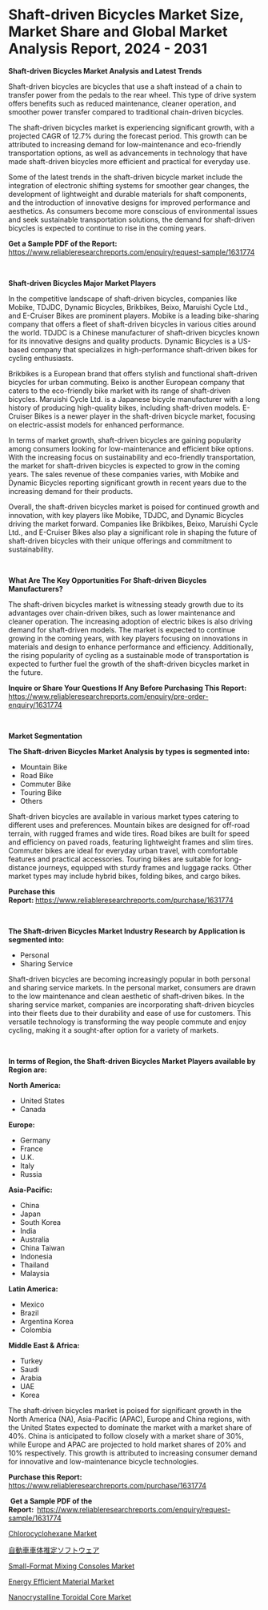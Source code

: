 <p><h1>Shaft-driven Bicycles Market Size, Market Share and Global Market Analysis Report, 2024 - 2031</h1></p><p><strong>Shaft-driven Bicycles Market Analysis and Latest Trends</strong></p>
<p><p>Shaft-driven bicycles are bicycles that use a shaft instead of a chain to transfer power from the pedals to the rear wheel. This type of drive system offers benefits such as reduced maintenance, cleaner operation, and smoother power transfer compared to traditional chain-driven bicycles. </p><p>The shaft-driven bicycles market is experiencing significant growth, with a projected CAGR of 12.7% during the forecast period. This growth can be attributed to increasing demand for low-maintenance and eco-friendly transportation options, as well as advancements in technology that have made shaft-driven bicycles more efficient and practical for everyday use. </p><p>Some of the latest trends in the shaft-driven bicycle market include the integration of electronic shifting systems for smoother gear changes, the development of lightweight and durable materials for shaft components, and the introduction of innovative designs for improved performance and aesthetics. As consumers become more conscious of environmental issues and seek sustainable transportation solutions, the demand for shaft-driven bicycles is expected to continue to rise in the coming years.</p></p>
<p><strong>Get a Sample PDF of the Report:&nbsp;</strong> <a href="https://www.reliableresearchreports.com/enquiry/request-sample/1631774">https://www.reliableresearchreports.com/enquiry/request-sample/1631774</a></p>
<p>&nbsp;</p>
<p><strong>Shaft-driven Bicycles Major Market Players</strong></p>
<p><p>In the competitive landscape of shaft-driven bicycles, companies like Mobike, TDJDC, Dynamic Bicycles, Brikbikes, Beixo, Maruishi Cycle Ltd., and E-Cruiser Bikes are prominent players. Mobike is a leading bike-sharing company that offers a fleet of shaft-driven bicycles in various cities around the world. TDJDC is a Chinese manufacturer of shaft-driven bicycles known for its innovative designs and quality products. Dynamic Bicycles is a US-based company that specializes in high-performance shaft-driven bikes for cycling enthusiasts.</p><p>Brikbikes is a European brand that offers stylish and functional shaft-driven bicycles for urban commuting. Beixo is another European company that caters to the eco-friendly bike market with its range of shaft-driven bicycles. Maruishi Cycle Ltd. is a Japanese bicycle manufacturer with a long history of producing high-quality bikes, including shaft-driven models. E-Cruiser Bikes is a newer player in the shaft-driven bicycle market, focusing on electric-assist models for enhanced performance.</p><p>In terms of market growth, shaft-driven bicycles are gaining popularity among consumers looking for low-maintenance and efficient bike options. With the increasing focus on sustainability and eco-friendly transportation, the market for shaft-driven bicycles is expected to grow in the coming years. The sales revenue of these companies varies, with Mobike and Dynamic Bicycles reporting significant growth in recent years due to the increasing demand for their products.</p><p>Overall, the shaft-driven bicycles market is poised for continued growth and innovation, with key players like Mobike, TDJDC, and Dynamic Bicycles driving the market forward. Companies like Brikbikes, Beixo, Maruishi Cycle Ltd., and E-Cruiser Bikes also play a significant role in shaping the future of shaft-driven bicycles with their unique offerings and commitment to sustainability.</p></p>
<p>&nbsp;</p>
<p><strong>What Are The Key Opportunities For Shaft-driven Bicycles Manufacturers?</strong></p>
<p><p>The shaft-driven bicycles market is witnessing steady growth due to its advantages over chain-driven bikes, such as lower maintenance and cleaner operation. The increasing adoption of electric bikes is also driving demand for shaft-driven models. The market is expected to continue growing in the coming years, with key players focusing on innovations in materials and design to enhance performance and efficiency. Additionally, the rising popularity of cycling as a sustainable mode of transportation is expected to further fuel the growth of the shaft-driven bicycles market in the future.</p></p>
<p><strong>Inquire or Share Your Questions If Any Before Purchasing This Report:</strong> <a href="https://www.reliableresearchreports.com/enquiry/pre-order-enquiry/1631774">https://www.reliableresearchreports.com/enquiry/pre-order-enquiry/1631774</a></p>
<p>&nbsp;</p>
<p><strong>Market Segmentation</strong></p>
<p><strong>The Shaft-driven Bicycles Market Analysis by types is segmented into:</strong></p>
<p><ul><li>Mountain Bike</li><li>Road Bike</li><li>Commuter Bike</li><li>Touring Bike</li><li>Others</li></ul></p>
<p><p>Shaft-driven bicycles are available in various market types catering to different uses and preferences. Mountain bikes are designed for off-road terrain, with rugged frames and wide tires. Road bikes are built for speed and efficiency on paved roads, featuring lightweight frames and slim tires. Commuter bikes are ideal for everyday urban travel, with comfortable features and practical accessories. Touring bikes are suitable for long-distance journeys, equipped with sturdy frames and luggage racks. Other market types may include hybrid bikes, folding bikes, and cargo bikes.</p></p>
<p><strong>Purchase this Report:&nbsp;</strong><a href="https://www.reliableresearchreports.com/purchase/1631774">https://www.reliableresearchreports.com/purchase/1631774</a></p>
<p>&nbsp;</p>
<p><strong>The Shaft-driven Bicycles Market Industry Research by Application is segmented into:</strong></p>
<p><ul><li>Personal</li><li>Sharing Service</li></ul></p>
<p><p>Shaft-driven bicycles are becoming increasingly popular in both personal and sharing service markets. In the personal market, consumers are drawn to the low maintenance and clean aesthetic of shaft-driven bikes. In the sharing service market, companies are incorporating shaft-driven bicycles into their fleets due to their durability and ease of use for customers. This versatile technology is transforming the way people commute and enjoy cycling, making it a sought-after option for a variety of markets.</p></p>
<p>&nbsp;</p>
<p><strong>In terms of Region, the Shaft-driven Bicycles Market Players available by Region are:</strong></p>
<p>
    <p> <strong> North America: </strong>
        <ul>
            <li>United States</li>
            <li>Canada</li>
        </ul>
        </p> 
    <p> <strong> Europe: </strong>
        <ul>
            <li>Germany</li>
            <li>France</li>
            <li>U.K.</li>
            <li>Italy</li>
            <li>Russia</li>
        </ul>
        </p> 
    <p> <strong> Asia-Pacific: </strong>
        <ul>
            <li>China</li>
            <li>Japan</li>
            <li>South Korea</li>
            <li>India</li>
            <li>Australia</li>
            <li>China Taiwan</li>
            <li>Indonesia</li>
            <li>Thailand</li>
            <li>Malaysia</li>
        </ul>
        </p> 
    <p> <strong> Latin America: </strong>
        <ul>
            <li>Mexico</li>
            <li>Brazil</li>
            <li>Argentina Korea</li>
            <li>Colombia</li>
        </ul>
        </p> 
    <p> <strong> Middle East & Africa: </strong>
        <ul>
            <li>Turkey</li>
            <li>Saudi</li>
            <li>Arabia</li>
            <li>UAE</li>
            <li>Korea</li>
        </ul>
    </p>
    </p>
<p><p>The shaft-driven bicycles market is poised for significant growth in the North America (NA), Asia-Pacific (APAC), Europe and China regions, with the United States expected to dominate the market with a market share of 40%. China is anticipated to follow closely with a market share of 30%, while Europe and APAC are projected to hold market shares of 20% and 10% respectively. This growth is attributed to increasing consumer demand for innovative and low-maintenance bicycle technologies.</p></p>
<p><strong>Purchase this Report: </strong><a href="https://www.reliableresearchreports.com/purchase/1631774">https://www.reliableresearchreports.com/purchase/1631774</a></p>
<p>&nbsp;<strong>Get a Sample PDF of the Report:&nbsp;&nbsp;</strong><a href="https://www.reliableresearchreports.com/enquiry/request-sample/1631774">https://www.reliableresearchreports.com/enquiry/request-sample/1631774</a></p>
<p><strong></strong></p>
<p><p><a href="https://view.publitas.com/reportprime-1/chlorocyclohexane-market-analysis-examines-its-scope-on-growth-opportunities-and-forecasted-trends-spanning-from-2024-to-2031/">Chlorocyclohexane Market</a></p><p><a href="https://medium.com/@adrianapaucek2023/%E8%87%AA%E5%8B%95%E8%BB%8A%E3%83%9C%E3%83%87%E3%82%A3%E8%A6%8B%E7%A9%8D%E3%82%BD%E3%83%95%E3%83%88%E3%82%A6%E3%82%A7%E3%82%A2%E5%B8%82%E5%A0%B4%E3%81%AE%E3%83%A1%E3%83%88%E3%83%AA%E3%82%AF%E3%82%B9%E3%82%92%E3%83%87%E3%82%B3%E3%83%BC%E3%83%89%E3%81%99%E3%82%8B-%E5%B8%82%E5%A0%B4%E3%82%B7%E3%82%A7%E3%82%A2-%E3%83%88%E3%83%AC%E3%83%B3%E3%83%89-%E3%81%8A%E3%82%88%E3%81%B3%E6%88%90%E9%95%B7%E3%83%91%E3%82%BF%E3%83%BC%E3%83%B3-0166c965345e">自動車車体推定ソフトウェア</a></p><p><a href="https://github.com/danielneavesallisons03mba/Market-Research-Report-List-1/blob/main/small-format-mixing-consoles-market.md">Small-Format Mixing Consoles Market</a></p><p><a href="https://changeable-paste-463.notion.site/Energy-Efficient-Material-Market-Size-Share-Trends-Analysis-Report-By-Application-Regional-Outlo-33cc9a3956fc41188c288e4170dcded4">Energy Efficient Material Market</a></p><p><a href="https://view.publitas.com/reportprime-1/nanocrystalline-toroidal-core-market-size-and-growth-market-segmentation-regional-and-country-breakdowns-and-market-trends-for-period-from-2024-2031/">Nanocrystalline Toroidal Core Market</a></p></p>